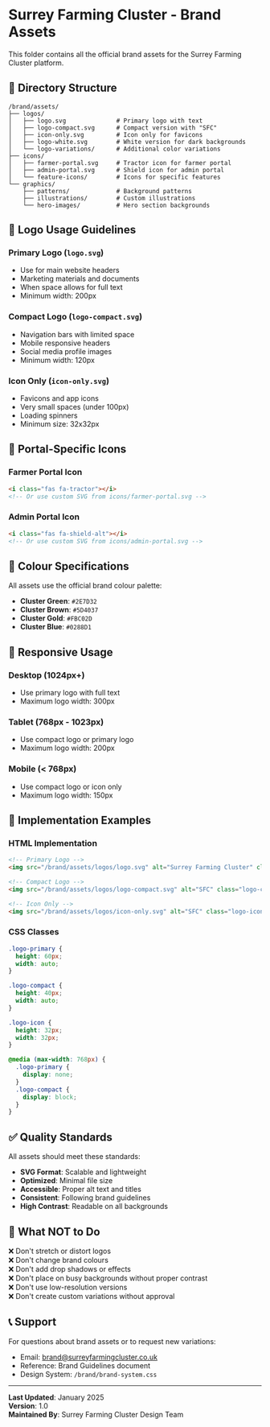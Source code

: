 # Surrey Farming Cluster - Brand Assets

This folder contains all the official brand assets for the Surrey Farming Cluster platform.

## 📁 **Directory Structure**

```
/brand/assets/
├── logos/
│   ├── logo.svg              # Primary logo with text
│   ├── logo-compact.svg      # Compact version with "SFC"
│   ├── icon-only.svg         # Icon only for favicons
│   ├── logo-white.svg        # White version for dark backgrounds
│   └── logo-variations/      # Additional color variations
├── icons/
│   ├── farmer-portal.svg     # Tractor icon for farmer portal
│   ├── admin-portal.svg      # Shield icon for admin portal
│   └── feature-icons/        # Icons for specific features
└── graphics/
    ├── patterns/             # Background patterns
    ├── illustrations/        # Custom illustrations
    └── hero-images/          # Hero section backgrounds
```

## 🎨 **Logo Usage Guidelines**

### **Primary Logo (`logo.svg`)**
- Use for main website headers
- Marketing materials and documents
- When space allows for full text
- Minimum width: 200px

### **Compact Logo (`logo-compact.svg`)**
- Navigation bars with limited space
- Mobile responsive headers
- Social media profile images
- Minimum width: 120px

### **Icon Only (`icon-only.svg`)**
- Favicons and app icons
- Very small spaces (under 100px)
- Loading spinners
- Minimum size: 32x32px

## 🎯 **Portal-Specific Icons**

### **Farmer Portal Icon**
```html
<i class="fas fa-tractor"></i>
<!-- Or use custom SVG from icons/farmer-portal.svg -->
```

### **Admin Portal Icon**
```html
<i class="fas fa-shield-alt"></i>
<!-- Or use custom SVG from icons/admin-portal.svg -->
```

## 🌈 **Colour Specifications**

All assets use the official brand colour palette:

- **Cluster Green**: `#2E7D32`
- **Cluster Brown**: `#5D4037` 
- **Cluster Gold**: `#FBC02D`
- **Cluster Blue**: `#0288D1`

## 📱 **Responsive Usage**

### **Desktop (1024px+)**
- Use primary logo with full text
- Maximum logo width: 300px

### **Tablet (768px - 1023px)**
- Use compact logo or primary logo
- Maximum logo width: 200px

### **Mobile (< 768px)**
- Use compact logo or icon only
- Maximum logo width: 150px

## 🔧 **Implementation Examples**

### **HTML Implementation**
```html
<!-- Primary Logo -->
<img src="/brand/assets/logos/logo.svg" alt="Surrey Farming Cluster" class="logo-primary">

<!-- Compact Logo -->
<img src="/brand/assets/logos/logo-compact.svg" alt="SFC" class="logo-compact">

<!-- Icon Only -->
<img src="/brand/assets/logos/icon-only.svg" alt="SFC" class="logo-icon">
```

### **CSS Classes**
```css
.logo-primary {
  height: 60px;
  width: auto;
}

.logo-compact {
  height: 40px;
  width: auto;
}

.logo-icon {
  height: 32px;
  width: 32px;
}

@media (max-width: 768px) {
  .logo-primary {
    display: none;
  }
  .logo-compact {
    display: block;
  }
}
```

## ✅ **Quality Standards**

All assets should meet these standards:

- **SVG Format**: Scalable and lightweight
- **Optimized**: Minimal file size
- **Accessible**: Proper alt text and titles
- **Consistent**: Following brand guidelines
- **High Contrast**: Readable on all backgrounds

## 🚫 **What NOT to Do**

❌ Don't stretch or distort logos  
❌ Don't change brand colours  
❌ Don't add drop shadows or effects  
❌ Don't place on busy backgrounds without proper contrast  
❌ Don't use low-resolution versions  
❌ Don't create custom variations without approval  

## 📞 **Support**

For questions about brand assets or to request new variations:
- Email: brand@surreyfarmingcluster.co.uk
- Reference: Brand Guidelines document
- Design System: `/brand/brand-system.css`

---

**Last Updated**: January 2025  
**Version**: 1.0  
**Maintained By**: Surrey Farming Cluster Design Team